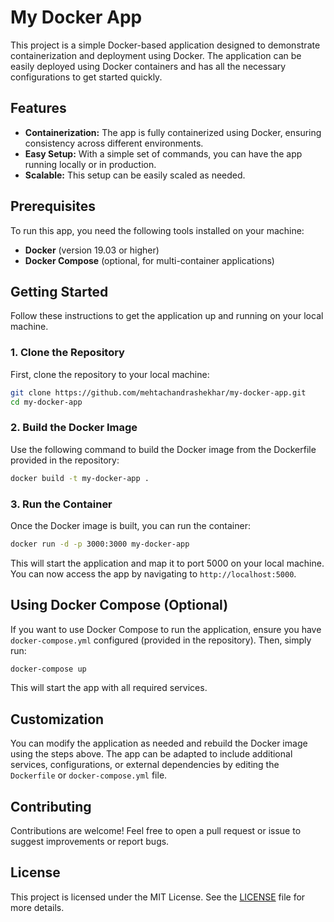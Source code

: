 # My Docker App

This project is a simple Docker-based application designed to demonstrate containerization and deployment using Docker. The application can be easily deployed using Docker containers and has all the necessary configurations to get started quickly.

## Features

- **Containerization:** The app is fully containerized using Docker, ensuring consistency across different environments.
- **Easy Setup:** With a simple set of commands, you can have the app running locally or in production.
- **Scalable:** This setup can be easily scaled as needed.

## Prerequisites

To run this app, you need the following tools installed on your machine:

- **Docker** (version 19.03 or higher)
- **Docker Compose** (optional, for multi-container applications)

## Getting Started

Follow these instructions to get the application up and running on your local machine.

### 1. Clone the Repository

First, clone the repository to your local machine:

```bash
git clone https://github.com/mehtachandrashekhar/my-docker-app.git
cd my-docker-app
```

### 2. Build the Docker Image

Use the following command to build the Docker image from the Dockerfile provided in the repository:

```bash
docker build -t my-docker-app .
```

### 3. Run the Container

Once the Docker image is built, you can run the container:

```bash
docker run -d -p 3000:3000 my-docker-app
```

This will start the application and map it to port 5000 on your local machine. You can now access the app by navigating to `http://localhost:5000`.

## Using Docker Compose (Optional)

If you want to use Docker Compose to run the application, ensure you have `docker-compose.yml` configured (provided in the repository). Then, simply run:

```bash
docker-compose up
```

This will start the app with all required services.

## Customization

You can modify the application as needed and rebuild the Docker image using the steps above. The app can be adapted to include additional services, configurations, or external dependencies by editing the `Dockerfile` or `docker-compose.yml` file.

## Contributing

Contributions are welcome! Feel free to open a pull request or issue to suggest improvements or report bugs.

## License

This project is licensed under the MIT License. See the [LICENSE](./LICENSE) file for more details.
